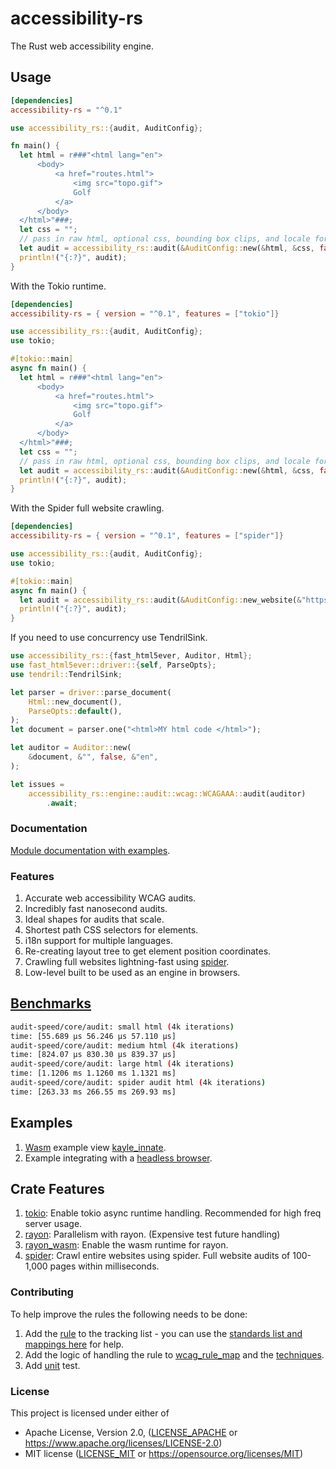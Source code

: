 # accessibility-rs

The Rust web accessibility engine.

## Usage

```toml
[dependencies]
accessibility-rs = "^0.1"
```

```rs
use accessibility_rs::{audit, AuditConfig};

fn main() {
  let html = r###"<html lang="en">
      <body>
          <a href="routes.html">
              <img src="topo.gif">
              Golf
          </a>
      </body>
  </html>"###;
  let css = "";
  // pass in raw html, optional css, bounding box clips, and locale for audit
  let audit = accessibility_rs::audit(&AuditConfig::new(&html, &css, false, "en"));
  println!("{:?}", audit);
}
```

With the Tokio runtime.

```toml
[dependencies]
accessibility-rs = { version = "^0.1", features = ["tokio"]}
```

```rs
use accessibility_rs::{audit, AuditConfig};
use tokio;

#[tokio::main]
async fn main() {
  let html = r###"<html lang="en">
      <body>
          <a href="routes.html">
              <img src="topo.gif">
              Golf
          </a>
      </body>
  </html>"###;
  let css = "";
  // pass in raw html, optional css, bounding box clips, and locale for audit
  let audit = accessibility_rs::audit(&AuditConfig::new(&html, &css, false, "en")).await;
  println!("{:?}", audit);
}
```

With the Spider full website crawling.

```toml
[dependencies]
accessibility-rs = { version = "^0.1", features = ["spider"]}
```

```rs
use accessibility_rs::{audit, AuditConfig};
use tokio;

#[tokio::main]
async fn main() {
  let audit = accessibility_rs::audit(&AuditConfig::new_website(&"https://choosealicense.com".into())).await;
  println!("{:?}", audit);
}
```

If you need to use concurrency use TendrilSink.

```rs
use accessibility_rs::{fast_html5ever, Auditor, Html};
use fast_html5ever::driver::{self, ParseOpts};
use tendril::TendrilSink;

let parser = driver::parse_document(
    Html::new_document(),
    ParseOpts::default(),
);
let document = parser.one("<html>MY html code </html>");

let auditor = Auditor::new(
    &document, &"", false, &"en",
);

let issues =
    accessibility_rs::engine::audit::wcag::WCAGAAA::audit(auditor)
        .await;
```

### Documentation

[Module documentation with examples](https://docs.rs/accessibility-rs).

### Features

1. Accurate web accessibility WCAG audits.
1. Incredibly fast nanosecond audits.
1. Ideal shapes for audits that scale.
1. Shortest path CSS selectors for elements.
1. i18n support for multiple languages.
1. Re-creating layout tree to get element position coordinates.
1. Crawling full websites lightning-fast using [spider](https://github.com/spider-rs/spider).
1. Low-level built to be used as an engine in browsers.

## [Benchmarks](./benches/)

```sh
audit-speed/core/audit: small html (4k iterations)
time: [55.689 µs 56.246 µs 57.110 µs]
audit-speed/core/audit: medium html (4k iterations)
time: [824.07 µs 830.30 µs 839.37 µs]
audit-speed/core/audit: large html (4k iterations)
time: [1.1206 ms 1.1260 ms 1.1321 ms]
audit-speed/core/audit: spider audit html (4k iterations)
time: [263.33 ms 266.55 ms 269.93 ms]
```

## Examples

1. [Wasm](https://webassembly.org/) example view [kayle_innate](https://github.com/a11ywatch/kayle/blob/main/kayle_innate/src/lib.rs#L18).
1. Example integrating with a [headless browser](https://github.com/a11ywatch/kayle/blob/main/kayle/tests/innate.ts#L14).

## Crate Features

1. [tokio](https://docs.rs/tokio/latest/tokio/): Enable tokio async runtime handling. Recommended for high freq server usage.
1. [rayon](https://docs.rs/rayon/latest/rayon/): Parallelism with rayon. (Expensive test future handling)
1. [rayon_wasm](https://lib.rs/crates/rayon-wasm): Enable the wasm runtime for rayon.
1. [spider](https://docs.rs/spider-rs/latest/spider/): Crawl entire websites using spider. Full website audits of 100-1,000 pages within milliseconds.

### Contributing

To help improve the rules the following needs to be done:

1. Add the [rule](./RULES.md) to the tracking list - you can use the [standards list and mappings here](https://squizlabs.github.io/HTML_CodeSniffer/Standards/WCAG2/) for help.
1. Add the logic of handling the rule to [wcag_rule_map](./accessibility-rs/src/engine/rules/wcag_rule_map.rs) and the [techniques](./accessibility-rs/src/engine/rules/techniques.rs).
1. Add [unit](./accessibility-rs/tests/unit/mod.rs) test.

### License

This project is licensed under either of

- Apache License, Version 2.0, ([LICENSE_APACHE](LICENSE_APACHE) or
  https://www.apache.org/licenses/LICENSE-2.0)
- MIT license ([LICENSE_MIT](LICENSE_MIT) or
  https://opensource.org/licenses/MIT)

